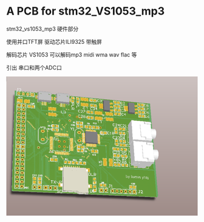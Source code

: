 # A PCB for stm32_VS1053_mp3

stm32_vs1053_mp3 硬件部分

使用并口TFT屏 驱动芯片ILI9325 带触屏

解码芯片 VS1053 可以解码mp3 midi wma wav flac 等

引出 串口和两个ADC口

![PCB](https://github.com/yhzj/A-PCB-for-stm32_VS1053_mp3/blob/master/VS1053.PNG)
